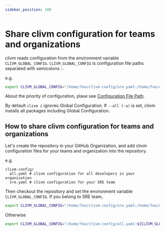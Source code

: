 ```yaml
---
sidebar_position: 100
---
```


# Share clivm configuration for teams and organizations

clivm reads configuration from the environment variable `CLIVM_GLOBAL_CONFIG`.
`CLIVM_GLOBAL_CONFIG` is configuration file paths separated with semicolons `:`.

e.g.

```sh
export CLIVM_GLOBAL_CONFIG="/home/foo/clivm-config/sre.yaml:/home/foo/clivm-config/all.yaml:${CLIVM_GLOBAL_CONFIG:-}"
```

About the priority of configuration, plase see [Configuration File Path](../reference/config/#configuration-file-path).

By default `clivm i` ignores Global Configuration.
If `--all (-a)` is set, clivm installs all packages including Global Configuration.

## How to share clivm configuration for teams and organizations

Let's create the repository in your GitHub Organization,
and add clivm configuration files for your teams and organization into the repository.

e.g.

```
clivm-config/
  all.yaml # clivm configuration for all developers in your organization
  sre.yaml # clivm configuration for your SRE team
```

Then checkout the repository and set the environment variable `CLIVM_GLOBAL_CONFIG`.
If you belong to SRE team,

```sh
export CLIVM_GLOBAL_CONFIG="/home/foo/clivm-config/sre.yaml:/home/foo/clivm-config/all.yaml:${CLIVM_GLOBAL_CONFIG:-}"
```

Otherwise

```sh
export CLIVM_GLOBAL_CONFIG="/home/foo/clivm-config/all.yaml:${CLIVM_GLOBAL_CONFIG:-}"
```
